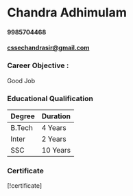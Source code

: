 # Chandra Adhimulam
#### 9985704468 
#### cssechandrasir@gmail.com
### Career Objective :
Good Job
### Educational Qualification
Degree | Duration
------ | --------
B.Tech | 4 Years
Inter  | 2 Years
SSC    | 10 Years
### Certificate
[!certificate]
